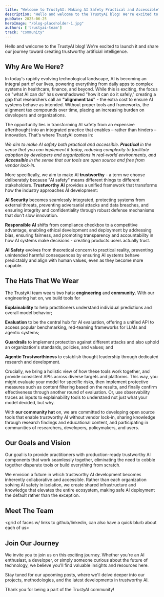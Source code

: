```yaml
---
title: "Welcome to TrustyAI: Making AI Safety Practical and Accessible"
description: "Hello and welcome to the TrustyAI blog! We're excited to launch it and share our journey toward creating trustworthy artificial intelligence."
pubDate: 2025-06-25
heroImage: "/blog-placeholder-1.jpg"
authors: ['trustyai-team']
track: "community"
---
```


Hello and welcome to the TrustyAI blog\! We're excited to launch it and share our journey toward creating trustworthy artificial intelligence.

## **Why Are We Here?**

In today's rapidly evolving technological landscape, AI is becoming an integral part of our lives, powering everything from daily apps to complex systems in healthcare, finance, and beyond. While this is exciting, the focus on "what AI can do" has overshadowed "how it can do it safely," creating a gap that researchers call an **"alignment tax"** \- the extra cost to ensure AI systems behave as intended. Without proper tools and frameworks, the alignment tax compounds over time, placing an increasing burden on developers and organizations.

The opportunity lies in transforming AI safety from an expensive afterthought into an integrated practice that enables – rather than hinders – innovation. That's where TrustyAI comes in:

_We aim to make AI safety both practical and accessible. **Practical** in the sense that you can implement it today, reducing complexity to facilitate adoption by developers and organizations in real-world environments, and **Accessible** in the sense that our tools are open source and free from vendor lock-in._

More specifically, we aim to make AI **trustworthy** \- a term we choose deliberately because "AI safety" means different things to different stakeholders. **Trustworthy** **AI** provides a unified framework that transforms how the industry approaches AI development:

**AI Security** becomes seamlessly integrated, protecting systems from external threats, preventing adversarial attacks and data breaches, and ensuring integrity and confidentiality through robust defense mechanisms that don’t slow innovation.

**Responsible AI** shifts from compliance checkbox to a competitive advantage, enabling ethical development and deployment by addressing bias, ensuring fairness, and promoting transparency and accountability in how AI systems make decisions \- creating products users actually trust.

**AI Safety** evolves from theoretical concern to practical reality, preventing unintended harmful consequences by ensuring AI systems behave predictably and align with human values, even as they become more capable.

## **The Hats That We Wear**

The TrustyAI team wears two hats: **engineering** and **community**. With our engineering hat on, we build tools for

**Explainability** to help practitioners understand individual predictions and overall model behavior;

**Evaluation** to be the central hub for AI evaluation, offering a unified API to access popular benchmarking, red-teaming frameworks for LLMs and agentic systems;

**Guardrails** to implement protection against different attacks and also uphold an organization's standards, policies, and values; and

**Agentic Trustworthiness** to establish thought leadership through dedicated research and development.

Crucially, we bring a holistic view of how these tools work together, and provide consistent APIs across diverse targets and platforms. This way, you might evaluate your model for specific risks, then implement protective measures such as content filtering based on the results, and finally confirm effectiveness through another round of evaluation. Or, use observability traces as inputs to explainability tools to understand not just what your model decided, but why.

With **our community hat** on, we are committed to developing open source tools that enable trustworthy AI without vendor lock-in, sharing knowledge through research findings and educational content, and participating in communities of researchers, developers, policymakers, and users.

## **Our Goals and Vision**

Our goal is to provide practitioners with production-ready trustworthy AI components that work seamlessly together, eliminating the need to cobble together disparate tools or build everything from scratch.

We envision a future in which trustworthy AI development becomes inherently collaborative and accessible. Rather than each organization solving AI safety in isolation, we create shared infrastructure and knowledge that elevates the entire ecosystem, making safe AI deployment the default rather than the exception.

## **Meet The Team**

\<grid of faces w/ links to github/linkedin, can also have a quick blurb about each of us\>

## **Join Our Journey**

We invite you to join us on this exciting journey. Whether you're an AI enthusiast, a developer, or simply someone curious about the future of technology, we believe you'll find valuable insights and resources here.

Stay tuned for our upcoming posts, where we'll delve deeper into our projects, methodologies, and the latest developments in trustworthy AI.

Thank you for being a part of the TrustyAI community\!
